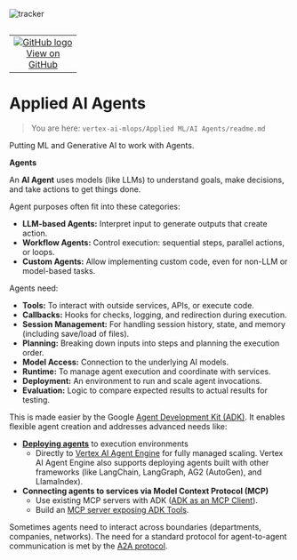 ![tracker](https://us-central1-vertex-ai-mlops-369716.cloudfunctions.net/pixel-tracking?path=statmike%2Fvertex-ai-mlops%2FApplied+ML%2FAI+Agents&file=readme.md)
<!--- header table --->
<table align="left">     
  <td style="text-align: center">
    <a href="https://github.com/statmike/vertex-ai-mlops/blob/main/Applied%20ML/AI%20Agents/readme.md">
      <img src="https://cloud.google.com/ml-engine/images/github-logo-32px.png" alt="GitHub logo">
      <br>View on<br>GitHub
    </a>
  </td>
</table><br/><br/><br/><br/>

---
# Applied AI Agents
> You are here: `vertex-ai-mlops/Applied ML/AI Agents/readme.md`

Putting ML and Generative AI to work with Agents.

**Agents**

An **AI Agent** uses models (like LLMs) to understand goals, make decisions, and take actions to get things done.

Agent purposes often fit into these categories:

* **LLM-based Agents:** Interpret input to generate outputs that create action.
* **Workflow Agents:** Control execution: sequential steps, parallel actions, or loops.
* **Custom Agents:** Allow implementing custom code, even for non-LLM or model-based tasks.

Agents need:

* **Tools:** To interact with outside services, APIs, or execute code.
* **Callbacks:** Hooks for checks, logging, and redirection during execution.
* **Session Management:** For handling session history, state, and memory (including save/load of files).
* **Planning:** Breaking down inputs into steps and planning the execution order.
* **Model Access:** Connection to the underlying AI models.
* **Runtime:** To manage agent execution and coordinate with services.
* **Deployment:** An environment to run and scale agent invocations.
* **Evaluation:** Logic to compare expected results to actual results for testing.

This is made easier by the Google [Agent Development Kit (ADK)](https://google.github.io/adk-docs/). It enables flexible agent creation and addresses advanced needs like:
* **[Deploying agents](https://google.github.io/adk-docs/deploy/)** to execution environments
    * Directly to [Vertex AI Agent Engine](https://cloud.google.com/vertex-ai/generative-ai/docs/agent-engine/overview) for fully managed scaling. Vertex AI Agent Engine also supports deploying agents built with other frameworks (like LangChain, LangGraph, AG2 (AutoGen), and LlamaIndex).
* **Connecting agents to services via Model Context Protocol (MCP)**
    * Use existing MCP servers with ADK ([ADK as an MCP Client](https://google.github.io/adk-docs/tools/mcp-tools/#1-using-mcp-servers-with-adk-agents-adk-as-an-mcp-client)).
    * Build an [MCP server exposing ADK Tools](https://google.github.io/adk-docs/tools/mcp-tools/).

Sometimes agents need to interact across boundaries (departments, companies, networks). The need for a standard protocol for agent-to-agent communication is met by the [A2A protocol](https://google.github.io/A2A/#/?id=unlock-collaborative-agent-to-agent-scenarios-with-a-new-open-protocol).



